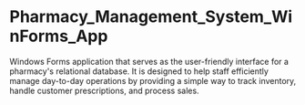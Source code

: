 # Pharmacy_Management_System_WinForms_App
Windows Forms application that serves as the user-friendly interface for a pharmacy's relational database. It is designed to help staff efficiently manage day-to-day operations by providing a simple way to track inventory, handle customer prescriptions, and process sales.
